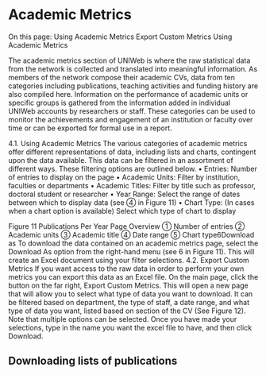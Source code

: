 # Academic Metrics

On this page: Using Academic Metrics Export Custom Metrics Using Academic Metrics

The academic metrics section of UNIWeb is where the raw statistical data from the network is collected and translated into meaningful information. As members of the network compose their academic CVs, data from ten categories including publications, teaching activities and funding history are also compiled here. Information on the performance of academic units or specific groups is gathered from the information added in individual UNIWeb accounts by researchers or staff. These categories can be used to monitor the achievements and engagement of an institution or faculty over time or can be exported for formal use in a report.

4.1. Using Academic Metrics The various categories of academic metrics offer different representations of data, including lists and charts, contingent upon the data available. This data can be filtered in an assortment of different ways. These filtering options are outlined below. • Entries: Number of entries to display on the page • Academic Units: Filter by institution, faculties or departments • Academic Titles: Filter by title such as professor, doctoral student or researcher • Year Range: Select the range of dates between which to display data \(see ➃ in Figure 11\) • Chart Type: \(In cases when a chart option is available\) Select which type of chart to display

Figure 11 Publications Per Year Page Overview ➀ Number of entries ➁ Academic units ➂ Academic title ➃ Date range ➄ Chart type6Download as To download the data contained on an academic metrics page, select the Download As option from the right-hand menu \(see 6 in Figure 11\). This will create an Excel document using your filter selections. 4.2. Export Custom Metrics If you want access to the raw data in order to perform your own metrics you can export this data as an Excel file. On the main page, click the button on the far right, Export Custom Metrics. This will open a new page that will allow you to select what type of data you want to download. It can be filtered based on department, the type of staff, a date range, and what type of data you want, listed based on section of the CV \(See Figure 12\). Note that multiple options can be selected. Once you have made your selections, type in the name you want the excel file to have, and then click Download.

## Downloading lists of publications

